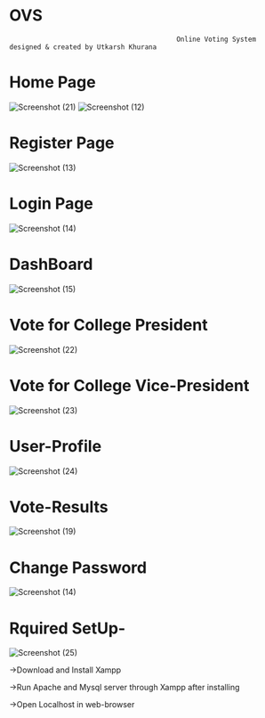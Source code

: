 # OVS
                                              Online Voting System designed & created by Utkarsh Khurana

# Home Page
![Screenshot (21)](https://user-images.githubusercontent.com/77911162/146564459-2c68e9c5-a381-4353-b38b-674a909e5539.png)
![Screenshot (12)](https://user-images.githubusercontent.com/77911162/146564820-147d8c4c-c4ea-43e0-9c6f-ea8a99abdd24.png)

# Register Page
![Screenshot (13)](https://user-images.githubusercontent.com/77911162/146564949-44390439-08b1-430d-8458-106979139ac5.png)

# Login Page
![Screenshot (14)](https://user-images.githubusercontent.com/77911162/146565036-eb5395e8-e18a-4eb3-b1c2-a0fada588251.png)

# DashBoard
![Screenshot (15)](https://user-images.githubusercontent.com/77911162/146565198-bbd4459e-dcda-4818-811b-5138d81b04e1.png)

# Vote for College President
![Screenshot (22)](https://user-images.githubusercontent.com/77911162/146565395-a42506a4-4000-445d-af1f-af93074020b0.png)

# Vote for College Vice-President
![Screenshot (23)](https://user-images.githubusercontent.com/77911162/146565530-fe2afdfa-0966-4dc9-bbbe-f13f71ce8192.png)

# User-Profile
![Screenshot (24)](https://user-images.githubusercontent.com/77911162/146565626-b1badb6c-a823-47ad-804c-d78ccc2e8f3a.png)

# Vote-Results
![Screenshot (19)](https://user-images.githubusercontent.com/77911162/146565695-8ddfdd56-e898-4c55-8d2e-403df1875519.png)

# Change Password
![Screenshot (14)](https://user-images.githubusercontent.com/77911162/146565993-e17a555d-ccf1-447e-91d2-a1a43e51e22d.png)

# Rquired SetUp-
![Screenshot (25)](https://user-images.githubusercontent.com/77911162/146566544-a4d3164b-02c8-48dd-b410-f49b1dd328dd.png)

->Download and Install Xampp

->Run Apache and Mysql server through Xampp after installing

->Open Localhost in web-browser


